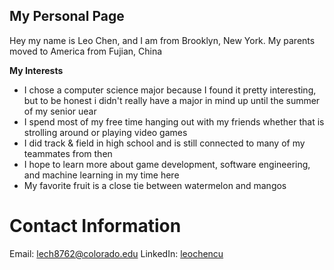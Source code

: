 ## My Personal Page ##
Hey my name is Leo Chen, and I am from Brooklyn, New York.
My parents moved to America from Fujian, China

**My Interests**
- I chose a computer science major because I found it pretty interesting, but to be honest i didn't really have a major in mind up until the summer of my senior uear
- I spend most of my free time hanging out with my friends whether that is strolling around or playing video games
- I did track & field in high school and is still connected to many of my teammates from then
- I hope to learn more about game development, software engineering, and machine learning in my time here
- My favorite fruit is a close tie between watermelon and mangos

# Contact Information #
Email: lech8762@colorado.edu
LinkedIn: [leochencu](https://www.linkedin.com/in/leochencu/)
